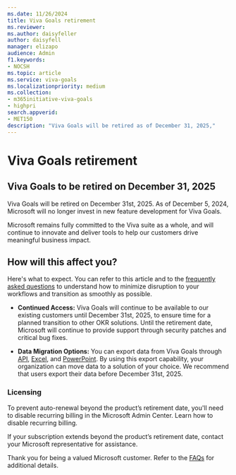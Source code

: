 ```yaml
---
ms.date: 11/26/2024
title: Viva Goals retirement
ms.reviewer: 
ms.author: daisyfeller
author: daisyfell
manager: elizapo
audience: Admin
f1.keywords:
- NOCSH
ms.topic: article
ms.service: viva-goals
ms.localizationpriority: medium
ms.collection:  
- m365initiative-viva-goals
- highpri  
search.appverid:
- MET150
description: "Viva Goals will be retired as of December 31, 2025,"
---
```


# Viva Goals retirement

## Viva Goals to be retired on December 31, 2025

Viva Goals will be retired on December 31st, 2025. As of December 5, 2024, Microsoft will no longer invest in new feature development for Viva Goals.

Microsoft remains fully committed to the Viva suite as a whole, and will continue to innovate and deliver tools to help our customers drive meaningful business impact.

## How will this affect you?

Here's what to expect. You can refer to this article and to the [frequently asked questions](goals-retirement-faq.md) to understand how to minimize disruption to your workflows and transition as smoothly as possible.

- **Continued Access:** Viva Goals will continue to be available to our existing customers until December 31st, 2025, to ensure time for a planned transition to other OKR solutions. Until the retirement date, Microsoft will continue to provide support through security patches and critical bug fixes.

- **Data Migration Options:** You can export data from Viva Goals through [API](/graph/api/goals-post-exportjobs?view=graph-rest-beta&tabs=http), [Excel](/viva/goals/explorer#save-and-export), and [PowerPoint](https://support.microsoft.com/topic/engage-with-viva-goals-365500a4-0599-41cd-bc86-09bef4206284). By using this export capability, your organization can move data to a solution of your choice. We recommend that users export their data before December 31st, 2025.

### Licensing

To prevent auto-renewal beyond the product’s retirement date, you'll need to disable recurring billing in the Microsoft Admin Center. Learn how to disable recurring billing.

If your subscription extends beyond the product’s retirement date, contact your Microsoft representative for assistance.  

Thank you for being a valued Microsoft customer. Refer to the [FAQs](goals-retirement-faq.md) for additional details.
